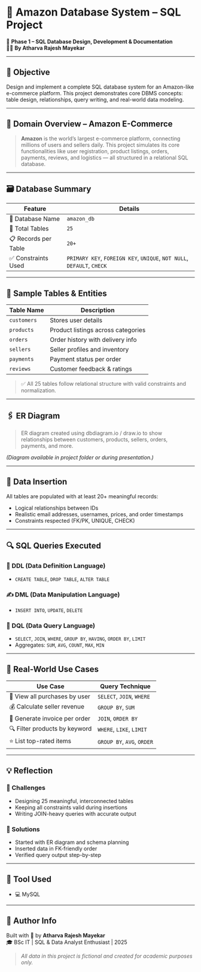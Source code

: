 # 🛒 Amazon Database System – SQL Project

📆 **Phase 1 – SQL Database Design, Development & Documentation**  
👨‍💻 **By Atharva Rajesh Mayekar**  

---

## 📌 Objective

Design and implement a complete SQL database system for an Amazon-like e-commerce platform. This project demonstrates core DBMS concepts: table design, relationships, query writing, and real-world data modeling.

---

## 🧠 Domain Overview – Amazon E-Commerce

> **Amazon** is the world’s largest e-commerce platform, connecting millions of users and sellers daily. This project simulates its core functionalities like user registration, product listings, orders, payments, reviews, and logistics — all structured in a relational SQL database.

---

## 🗃️ Database Summary

| Feature                 | Details                          |
|------------------------|----------------------------------|
| 📂 Database Name        | `amazon_db`                      |
| 🧾 Total Tables          | `25`                             |
| 📋 Records per Table     | `20+`                            |
| ✅ Constraints Used      | `PRIMARY KEY`, `FOREIGN KEY`, `UNIQUE`, `NOT NULL`, `DEFAULT`, `CHECK` |

---

## 🧱 Sample Tables & Entities

| Table Name     | Description                            |
|----------------|----------------------------------------|
| `customers`    | Stores user details                    |
| `products`     | Product listings across categories     |
| `orders`       | Order history with delivery info       |
| `sellers`      | Seller profiles and inventory          |
| `payments`     | Payment status per order               |
| `reviews`      | Customer feedback & ratings            |

> ✅ All 25 tables follow relational structure with valid constraints and normalization.

---

## 🖇️ ER Diagram

> ER diagram created using dbdiagram.io / draw.io to show relationships between customers, products, sellers, orders, payments, and more.

_(Diagram available in project folder or during presentation.)_

---

## 💾 Data Insertion

All tables are populated with at least 20+ meaningful records:
- Logical relationships between IDs
- Realistic email addresses, usernames, prices, and order timestamps
- Constraints respected (FK/PK, UNIQUE, CHECK)

---

## 🔍 SQL Queries Executed

### 🔨 DDL (Data Definition Language)
- `CREATE TABLE`, `DROP TABLE`, `ALTER TABLE`

### ✍️ DML (Data Manipulation Language)
- `INSERT INTO`, `UPDATE`, `DELETE`

### 🔎 DQL (Data Query Language)
- `SELECT`, `JOIN`, `WHERE`, `GROUP BY`, `HAVING`, `ORDER BY`, `LIMIT`
- Aggregates: `SUM`, `AVG`, `COUNT`, `MAX`, `MIN`

---

## 🧠 Real-World Use Cases

| Use Case                          | Query Technique             |
|----------------------------------|-----------------------------|
| 🛒 View all purchases by user     | `SELECT`, `JOIN`, `WHERE`   |
| 💰 Calculate seller revenue      | `GROUP BY`, `SUM`           |
| 🧾 Generate invoice per order     | `JOIN`, `ORDER BY`          |
| 🔍 Filter products by keyword     | `WHERE`, `LIKE`, `LIMIT`    |
| ⭐ List top-rated items           | `GROUP BY`, `AVG`, `ORDER`  |

---

## 💡 Reflection

### 🧱 Challenges
- Designing 25 meaningful, interconnected tables
- Keeping all constraints valid during insertions
- Writing JOIN-heavy queries with accurate output

### 🔧 Solutions
- Started with ER diagram and schema planning
- Inserted data in FK-friendly order
- Verified query output step-by-step

---

## 🧰 Tool Used

- 💻 MySQL 

---

## 🙌 Author Info

Built with 💙 by **Atharva Rajesh Mayekar**  
🎓 BSc IT | SQL & Data Analyst Enthusiast | 2025  

> _All data in this project is fictional and created for academic purposes only._

